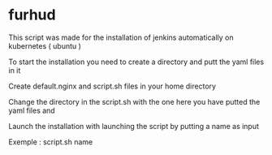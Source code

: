 # furhud
 This script was made for the installation of  jenkins automatically on kubernetes ( ubuntu )

 To start the installation you need to create a directory and putt the yaml files in it 

Create default.nginx and script.sh files in your home directory

Change the directory in the script.sh with the one here you have putted the yaml files and  

Launch the installation with launching the script by putting a name as input

Exemple : script.sh name

